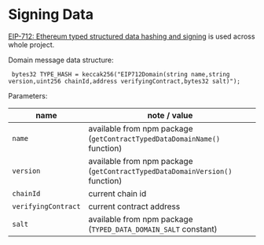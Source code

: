 # Signing Data

[EIP-712: Ethereum typed structured data hashing and signing](https://eips.ethereum.org/EIPS/eip-712) 
is used across whole project.

Domain message data structure:
 
```solidity
 bytes32 TYPE_HASH = keccak256("EIP712Domain(string name,string version,uint256 chainId,address verifyingContract,bytes32 salt)");
```

Parameters:

| name | note / value |
| --- | --- |
| `name` | available from npm package (`getContractTypedDataDomainName()` function) | 
| `version` | available from npm package (`getContractTypedDataDomainVersion()` function)  | 
| `chainId` | current chain id | 
| `verifyingContract` | current contract address | 
| `salt` | available from npm package (`TYPED_DATA_DOMAIN_SALT` constant) | 
